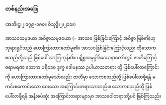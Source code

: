 ### တစ်နည်းအဖြေ

(အဘိ၊ဋ္ဌ၊၂၊၁၇၉-၁၈၀။ ဝိသုဒ္ဓိ၊၂၊၂၁၁။)

အာသ၀သမုဒယာ အဝိဇ္ဇာသမုဒယော (= အာသ၀ ဖြစ်ခြင်းကြောင့် အဝိဇ္ဇာ ဖြစ်၏)ဟု ဘုရားရှင်သည်
ဟောကြားထားတော်မူ၏။ အာသ၀ဖြစ်ခြင်းကြောင့်လည်း ထိုသောက စသည်တို့သည် ဖြစ်ပေါ် လာကြကုန်၏။
ပဋိစ္စသမုပ္ပါဒ်ဒေသနာတော်တွင် ဇာတိကြောင့် ဇရာမရဏ သောက ပရိဒေ၀ ဒုက္ခ ဒေါမနဿ ဥပါယာသတရား
တို့ ဖြစ်ပေါ်လာကြောင်းကို ဟောကြားထားတော်မူသော်လည်း ဇာတိမှာ သောကစသည်တို့ ဖြစ်ပေါ်လာဖို့ရန်
မကင်းစကောင်းသော ဝေးသော အကြောင်းတရားသာတည်း။ သောကစသည်တို့ ဖြစ်ပေါ်လာဖို့ရန် အနီးစပ်ဆုံး
အကြောင်းတရားများမှာ အာသဝေါတရားတို့ပင် ဖြစ်ကြသည်။
